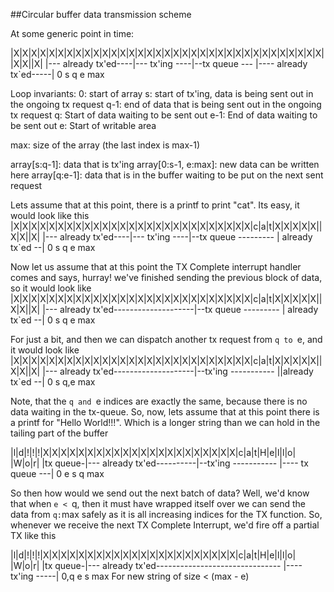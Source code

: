 
##Circular buffer data transmission scheme

At some generic point in time:

|X|X|X|X|X|X|X|X|X|X|X|X|X|X|X|X|X|X|X|X|X|X|X|X|X|X|X|X|X|X|X|X|X|X|X||X|X||X|
|--- already tx'ed----|--- tx'ing ----|--tx queue --- |---- already tx`ed-----|
 0                     s               q               e                       max

 Loop invariants:
 0: start of array
 s: start of tx'ing, data is being sent out in the ongoing tx request
 q-1: end of data that is being sent out in the ongoing tx request
 q: Start of data waiting to be sent out
 e-1: End of data waiting to be sent out
 e: Start of writable area

 max: size of the array (the last index is max-1)

 array[s:q-1]: data that is tx'ing
 array[0:s-1, e:max]: new data can be written here
 array[q:e-1]: data that is in the buffer waiting to be put on the next sent request

Lets assume that at this point, there is a printf to print "cat".
Its easy, it would look like this
|X|X|X|X|X|X|X|X|X|X|X|X|X|X|X|X|X|X|X|X|X|X|X|X|X|X|X|c|a|t|X|X|X|X|X||X|X||X|
|--- already tx'ed----|--- tx'ing ----|--tx queue --------- | already tx`ed --|
 0                     s               q                     e                 max

Now let us assume that at this point the TX Complete interrupt handler comes and
says, hurray! we've finished sending the previous block of data, so it would look
like
|X|X|X|X|X|X|X|X|X|X|X|X|X|X|X|X|X|X|X|X|X|X|X|X|X|X|X|c|a|t|X|X|X|X|X||X|X||X|
|--- already tx'ed--------------------|--tx queue --------- | already tx`ed --|
 0                     s               q                     e                 max

For just a bit, and then we can dispatch another tx request from `q to `e, and
it would look like
|X|X|X|X|X|X|X|X|X|X|X|X|X|X|X|X|X|X|X|X|X|X|X|X|X|X|X|c|a|t|X|X|X|X|X||X|X||X|
|--- already tx'ed--------------------|--tx'ing ----------- ||already tx`ed --|
 0                                     s                     q,e               max

Note, that the `q and `e indices are exactly the same, because there is no
data waiting in the tx-queue.
So, now, lets assume that at this point there is a printf for "Hello World!!!".
Which is a longer string than we can hold in the tailing part of the buffer

|l|d|!|!|!|X|X|X|X|X|X|X|X|X|X|X|X|X|X|X|X|X|X|X|X|X|X|c|a|t|H|e|l|l|o| |W|o|r|
|tx queue-|--- already tx'ed----------|--tx'ing ----------- |---- tx queue ---|
 0         e                           s                     q                 max

So then how would we send out the next batch of data?
Well, we'd know that when `e < `q, then it must have wrapped itself over
we can send the data from `q:`max safely as it is all increasing indices for the
TX function. So, whenever we receive the next TX Complete Interrupt, we'd fire
off a partial TX like this

|l|d|!|!|!|X|X|X|X|X|X|X|X|X|X|X|X|X|X|X|X|X|X|X|X|X|X|c|a|t|H|e|l|l|o| |W|o|r|
|tx queue-|--- already tx'ed------------------------------- |---- tx'ing -----|
 0,q     e                                                   s                 max
For new string of size < (max - e)

